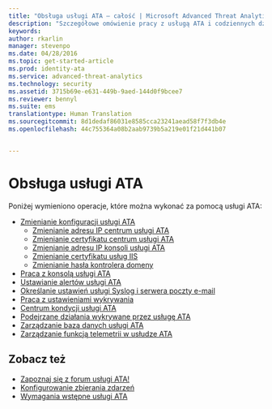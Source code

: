 ```yaml
---
title: "Obsługa usługi ATA — całość | Microsoft Advanced Threat Analytics"
description: "Szczegółowe omówienie pracy z usługą ATA i codziennych działań."
keywords: 
author: rkarlin
manager: stevenpo
ms.date: 04/28/2016
ms.topic: get-started-article
ms.prod: identity-ata
ms.service: advanced-threat-analytics
ms.technology: security
ms.assetid: 3715b69e-e631-449b-9aed-144d0f9bcee7
ms.reviewer: bennyl
ms.suite: ems
translationtype: Human Translation
ms.sourcegitcommit: 8d1dedaf86031e8585cca23241aead58f7f3db4e
ms.openlocfilehash: 44c755364a08b2aab9739b5a219e01f21d441b07


---
```


# Obsługa usługi ATA

Poniżej wymieniono operacje, które można wykonać za pomocą usługi ATA:

- [Zmienianie konfiguracji usługi ATA](modifying-ata-configuration.md)
  - [Zmienianie adresu IP centrum usługi ATA](modifying-ata-config-centerip.md)
  - [Zmienianie certyfikatu centrum usługi ATA](modifying-ata-config-centercert.md)
  - [Zmienianie adresu IP konsoli usługi ATA](modifying-ata-config-consoleip.md)
  - [Zmienianie certyfikatu usług IIS](modifying-ata-config-iiscert.md)
  - [Zmienianie hasła kontrolera domeny](modifying-ata-config-dcpassword.md)
- [Praca z konsolą usługi ATA](working-with-ata-console.md)
- [Ustawianie alertów usługi ATA](setting-ata-alerts.md)
- [Określanie ustawień usługi Syslog i serwera poczty e-mail](setting-syslog-email-server-settings.md)
- [Praca z ustawieniami wykrywania](working-with-detection-settings.md)
- [Centrum kondycji usługi ATA](ata-health-center.md)
- [Podejrzane działania wykrywane przez usługę ATA](working-with-suspicious-activities.md)
- [Zarządzanie bazą danych usługi ATA](ata-database-management.md)
- [Zarządzanie funkcją telemetrii w usłudze ATA](manage-telemetry-settings.md)


## Zobacz też

- [Zapoznaj się z forum usługi ATA!](https://social.technet.microsoft.com/Forums/security/home?forum=mata)
- [Konfigurowanie zbierania zdarzeń](configure-event-collection.md)
- [Wymagania wstępne usługi ATA](/advanced-threat-analytics/plan-design/ata-prerequisites)




<!--HONumber=Jun16_HO4-->


